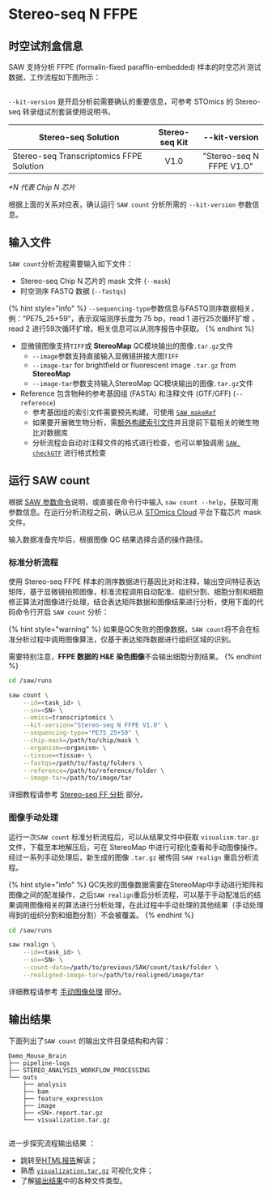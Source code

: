 # Stereo-seq N FFPE

## 时空试剂盒信息

SAW 支持分析 FFPE (formalin-fixed paraffin-embedded) 样本的时空芯片测试数据，工作流程如下图所示：

<figure><img src="../../../img/assets/SAW_counf_for_FFPE.png" alt=""><figcaption></figcaption></figure>

`--kit-version` 是开启分析前需要确认的重要信息，可参考 STOmics 的 Stereo-seq 转录组试剂套装使用说明书。

<table><thead><tr><th width="263">Stereo-seq Solution</th><th align="center">Stereo-seq Kit</th><th align="center">--kit-version</th></tr></thead><tbody><tr><td>Stereo-seq Transcriptomics FFPE Solution</td><td align="center">V1.0</td><td align="center">"Stereo-seq N FFPE V1.O"</td></tr></tbody></table>

_\*N 代表 Chip N 芯片_

根据上面的关系对应表，确认运行 `SAW count` 分析所需的 `--kit-version` 参数信息。

## 输入文件

`SAW count`分析流程需要输入如下文件：

* Stereo-seq Chip N 芯片的 mask 文件 (`--mask`)
* 时空测序 FASTQ 数据 (`--fastqs`)

{% hint style="info" %}
`--sequencing-type`参数信息与FASTQ测序数据相关，例：“PE75\_25+59”，表示双端测序长度为 75 bp，read 1 进行25次循环扩增 ，read 2 进行59次循环扩增。相关信息可以从测序报告中获取。
{% endhint %}

* 显微镜图像支持`TIFF`或 **StereoMap** QC模块输出的图像`.tar.gz`文件
  * `--image`参数支持直接输入显微镜拼接大图`TIFF`
  * `--image-tar` for brightfield or fluorescent image `.tar.gz` from **StereoMap**
  * `--image-tar`参数支持输入StereoMap QC模块输出的图像`.tar.gz`文件
* Reference 包含物种的参考基因组 (FASTA) 和注释文件 (GTF/GFF) (`--reference`)
  * 参考基因组的索引文件需要预先构建，可使用 [`SAW makeRef`](../../../shi-yong-jiao-cheng/preparation-of-reference.md)
  * 如果要开展微生物分析，需[额外构建索引文件](../../../shi-yong-jiao-cheng/preparation-of-reference.md#microorganism)并且提前下载相关的微生物比对数据库
  * 分析流程会自动对注释文件的格式进行检查，也可以单独调用 [`SAW checkGTF`](../../../shi-yong-jiao-cheng/preparation-of-reference.md#saw-checkgtf) 进行格式检查

## 运行 SAW count

根据 [SAW 参数命令](../saw-can-shu-ming-ling.md)说明，或直接在命令行中输入 `saw count --help`，获取可用参数信息。在运行分析流程之前，确认已从  [STOmics Cloud](https://cloud.stomics.tech/) 平台下载芯片 mask 文件。

输入数据准备完毕后，根据图像 QC 结果选择合适的操作路径。

### 标准分析流程

使用 Stereo-seq FFPE 样本的测序数据进行基因比对和注释，输出空间特征表达矩阵，基于显微镜拍照图像，标准流程调用自动配准、组织分割、细胞分割和细胞修正算法对图像进行处理，结合表达矩阵数据和图像结果进行分析，使用下面的代码命令行开启 `SAW count` 分析：

{% hint style="warning" %}
如果是QC失败的图像数据，`SAW count`将不会在标准分析过程中调用图像算法，仅基于表达矩阵数据进行组织区域的识别。

需要特别注意，**FFPE 数据的 H\&E** **染色图像**不会输出细胞分割结果。
{% endhint %}

```sh
cd /saw/runs

saw count \
    --id=<task_id> \
    --sn=<SN> \
    --omics=transcriptomics \
    --kit-version="Stereo-seq N FFPE V1.0" \
    --sequencing-type="PE75_25+59" \
    --chip-mask=/path/to/chip/mask \
    --organism=<organism> \
    --tissue=<tissue> \
    --fastqs=/path/to/fastq/folders \
    --reference=/path/to/reference/folder \
    --image-tar=/path/to/image/tar

```

详细教程请参考 [Stereo-seq FF 分析](../../../shi-yong-jiao-cheng/stereo-seq-ff.md) 部分。

### 图像手动处理

运行一次`SAW count` 标准分析流程后，可以从结果文件中获取 `visualism.tar.gz` 文件，下载至本地解压后，可在 StereoMap 中进行可视化查看和手动图像操作。经过一系列手动处理后，新生成的图像 `.tar.gz` 被传回 `SAW realign` 重启分析流程。

{% hint style="info" %}
QC失败的图像数据需要在StereoMap中手动进行矩阵和图像之间的配准操作，之后`SAW realign`重启分析流程，可以基于手动配准后的结果调用图像相关的算法进行分析处理，在此过程中手动处理的其他结果（手动处理得到的组织分割和细胞分割）不会被覆盖。
{% endhint %}

```sh
cd /saw/runs

saw realign \
    --id=<task_id> \
    --sn=<SN> \
    --count-data=/path/to/previous/SAW/count/task/folder \
    --realigned-image-tar=/path/to/realigned/image/tar

```

详细教程请参考 [手动图像处理](../../../shi-yong-jiao-cheng/shou-dong-tu-xiang-chu-li.md) 部分。

## 输出结果

下面列出了`SAW count` 的输出文件目录结构和内容：

```
Demo_Mouse_Brain
├── pipeline-logs
├── STEREO_ANALYSIS_WORKFLOW_PROCESSING
└── outs
    ├── analysis
    ├── bam
    ├── feature_expression
    ├── image
    ├── <SN>.report.tar.gz
    └── visualization.tar.gz
```

<figure><img src="../../../img/assets/Analysis_outputs.png" alt=""><figcaption></figcaption></figure>

进一步探究流程输出结果 ：

* 跳转至[HTML报告](../../outputs/html-report.md)解读；
* 熟悉 [`visualization.tar.gz`](../../outputs/count-outputs.md#visualization.tar.gz) 可视化文件；
* 了解[输出结果](../../outputs/)中的各种文件类型。
